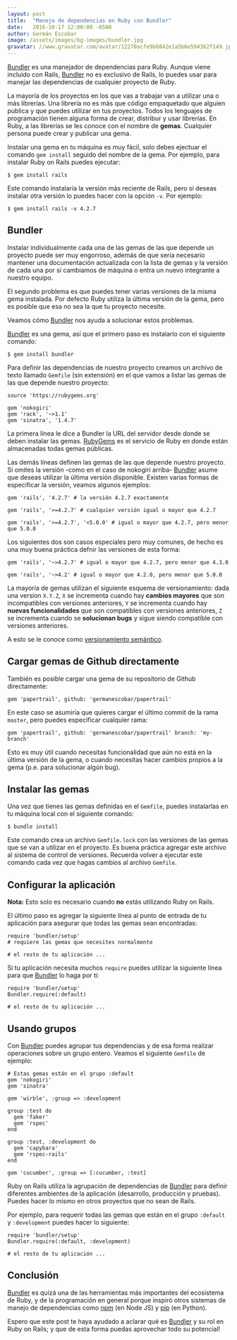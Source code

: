 ```yaml
---
layout: post
title:  "Manejo de dependencias en Ruby con Bundler"
date:   2016-10-17 12:00:00 -0500
author: Germán Escobar
image: /assets/images/bg-images/bundler.jpg
gravatar: //www.gravatar.com/avatar/12270acfe9b6842e1a5b6e594382f149.jpg?s=80
---
```


<a href="http://bundler.io/" target="_blank">Bundler</a> es una manejador de dependencias para Ruby. Aunque viene incluido con Rails, <a href="http://bundler.io/" target="_blank">Bundler</a> no es exclusivo de Rails, lo puedes usar para manejar las dependencias de cualquier proyecto de Ruby.<!-- more -->

La mayoría de los proyectos en los que vas a trabajar van a utilizar una o más librerías. Una librería no es más que código empaquetado que alguien publica y que puedes utilizar en tus proyectos. Todos los lenguajes de programación tienen alguna forma de crear, distribur y usar librerías. En Ruby, a las librerías se les conoce con el nombre de **gemas**. Cualquier persona puede crear y publicar una gema.

Instalar una gema en tu máquina es muy fácil, solo debes ejectuar el comando <code>gem install</code> seguido del nombre de la gema. Por ejemplo, para instalar Ruby on Rails puedes ejecutar:

<pre><code class="language-none">$ gem install rails</code></pre>

Este comando instalaría la versión más reciente de Rails, pero si deseas instalar otra versión lo puedes hacer con la opción <code>-v</code>. Por ejemplo:

<pre><code class="language-none">$ gem install rails -v 4.2.7</code></pre>

## Bundler

Instalar individualmente cada una de las gemas de las que depende un proyecto puede ser muy engorroso, además de que sería necesario mantener una documentación actualizada con la lista de gemas y la versión de cada una por si cambiamos de máquina o entra un nuevo integrante a nuestro equipo.

El segundo problema es que puedes tener varias versiones de la misma gema instalada. Por defecto Ruby utiliza la última versión de la gema, pero es posible que esa no sea la que tu proyecto necesite.

Veamos cómo <a href="http://bundler.io/" target="_blank">Bundler</a> nos ayuda a solucionar estos problemas.

<a href="http://bundler.io/" target="_blank">Bundler</a> es una gema, así que el primero paso es instalarlo con el siguiente comando:

<pre><code class="language-none">$ gem install bundler</code></pre>

Para definir las dependencias de nuestro proyecto creamos un archivo de texto llamado <code>Gemfile</code> (sin extensión) en el que vamos a listar las gemas de las que depende nuestro proyecto:

<pre><code class="language-ruby">source 'https://rubygems.org'

gem 'nokogiri'
gem 'rack', '~>1.1'
gem 'sinatra', '1.4.7'</code></pre>

La primera línea le dice a Bundler la URL del servidor desde donde se deben instalar las gemas. <a href="https://rubygems.org/" target="_blank">RubyGems</a> es el servicio de Ruby en donde están almacenadas todas gemas públicas.

Las demás líneas definen las gemas de las que depende nuestro proyecto. Si omites la versión \-como en el caso de nokogiri arriba\- <a href="http://bundler.io/" target="_blank">Bundler</a> asume que deseas utilizar la última versión disponible. Existen varias formas de especificar la versión, veamos algunos ejemplos:

<pre><code class="language-ruby">gem 'rails', '4.2.7' # la versión 4.2.7 exactamente</code></pre>
<pre><code class="language-ruby">gem 'rails', '>=4.2.7' # cualquier versión igual o mayor que 4.2.7</code></pre>
<pre><code class="language-ruby">gem 'rails', '>=4.2.7', '<5.0.0' # igual o mayor que 4.2.7, pero menor que 5.0.0</code></pre>

Los siguientes dos son casos especiales pero muy comunes, de hecho es una muy buena práctica defnir las versiones de esta forma:

<pre><code class="language-ruby">gem 'rails', '~>4.2.7' # igual o mayor que 4.2.7, pero menor que 4.3.0</code></pre>
<pre><code class="language-ruby">gem 'rails', '~>4.2' # igual o mayor que 4.2.0, pero menor que 5.0.0</code></pre>

<div class="well">
  <p>La mayoría de gemas utilizan el siguiente esquema de versionamiento: dada una version <code>X.Y.Z</code>, <code>X</code> se incrementa cuando hay <strong>cambios mayores</strong> que son incompatibles con versiones anteriores, <code>Y</code> se incrementa cuando hay <strong>nuevas funcionalidades</strong> que son compatibles con versiones anteriores, <code>Z</code> se incrementa cuando se <strong>solucionan bugs</strong> y sigue siendo compatible con versiones anteriores. </p>

  <p>A esto se le conoce como <a href="http://semver.org/" target="_blank">versionamiento semántico</a>.</p>
</div>

## Cargar gemas de Github directamente

También es posible cargar una gema de su repositorio de Github directamente:

<pre><code class="language-ruby">gem 'papertrail', github: 'germanescobar/papertrail'</code></pre>

En este caso se asumiría que quieres cargar el último commit de la rama <code>master</code>, pero puedes especificar cualquier rama:

<pre><code class="language-ruby">gem 'papertrail', github: 'germanescobar/papertrail' branch: 'my-branch'</code></pre>

Esto es muy útil cuando necesitas funcionalidad que aún no está en la última versión de la gema, o cuando necesitas hacer cambios propios a la gema (p.e. para solucionar algún bug).

## Instalar las gemas

Una vez que tienes las gemas definidas en el <code>Gemfile</code>, puedes instalarlas en tu máquina local con el siguiente comando:

<pre><code class="language-none">$ bundle install</code></pre>

Este comando crea un archivo <code>Gemfile.lock</code> con las versiones de las gemas que se van a utilizar en el proyecto. Es buena práctica agregar este archivo al sistema de control de versiones. Recuerda volver a ejecutar este comando cada vez que hagas cambios al archivo <code>Gemfile</code>.

## Configurar la aplicación

**Nota:** Esto solo es necesario cuando **no** estás utilizando Ruby on Rails.

El último paso es agregar la siguiente línea al punto de entrada de tu aplicación para asegurar que todas las gemas sean encontradas:

<pre><code class="language-ruby">require 'bundler/setup'
# requiere las gemas que necesites normalmente

# el resto de tu aplicación ...</code></pre>

Si tu aplicación necesita muchos <code>require</code> puedes utilizar la siguiente línea para que <a href="http://bundler.io/" target="_blank">Bundler</a> lo haga por ti:

<pre><code class="language-ruby">require 'bundler/setup'
Bundler.require(:default)

# el resto de tu aplicación ...</code></pre>

## Usando grupos

Con <a href="http://bundler.io/" target="_blank">Bundler</a> puedes agrupar tus dependencias y de esa forma realizar operaciones sobre un grupo entero. Veamos el siguiente <code>Gemfile</code> de ejemplo:

<pre><code class="language-ruby"># Estas gemas están en el grupo :default
gem 'nokogiri'
gem 'sinatra'

gem 'wirble', :group => :development

group :test do
  gem 'faker'
  gem 'rspec'
end

group :test, :development do
  gem 'capybara'
  gem 'rspec-rails'
end

gem 'cucumber', :group => [:cucumber, :test]</code></pre>

Ruby on Rails utiliza la agrupación de dependencias de <a href="http://bundler.io/" target="_blank">Bundler</a> para definir diferentes ambientes de la aplicación (desarrollo, producción y pruebas). Puedes hacer lo mismo en otros proyectos que no sean de Rails.

Por ejemplo, para requerir todas las gemas que están en el grupo <code>:default</code> y <code>:development</code> puedes hacer lo siguiente:

<pre><code class="language-ruby">require 'bundler/setup'
Bundler.require(:default, :development)

# el resto de tu aplicación ...</code></pre>

## Conclusión

<a href="http://bundler.io/" target="_blank">Bundler</a> es quizá una de las herramientas más importantes del ecosistema de Ruby, y de la programación en general porque inspiró otros sistemas de manejo de dependencias como <a href="https://www.npmjs.com/" target="_blank">npm</a> (en Node JS) y <a href="https://pypi.python.org/pypi/pip" target="_blank">pip</a> (en Python).

Espero que este post te haya ayudado a aclarar qué es <a href="http://bundler.io/" target="_blank">Bundler</a> y su rol en Ruby on Rails; y que de esta forma puedas aprovechar todo su potencial!
